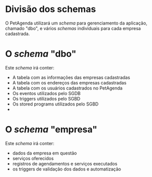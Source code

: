 # Divisão dos schemas
O PetAgenda utilizará um _schema_ para gerenciamento da aplicação, chamado "dbo", e vários _schemas_ individuais para cada empresa cadastrada.

# O _schema_ "dbo"
Este _schema_ irá conter:
- A tabela com as informações das empresas cadastradas
- A tabela com os endereços das empresas cadastradas
- A tabela com os usuários cadastrados no PetAgenda
- Os eventos utilizados pelo SGDB
- Os triggers utilizados pelo SGBD
- Os stored programs utilizados pelo SGBD
- 
# O _schema_ "empresa"
Este _schema_ irá conter:
- dados da empresa em questão
- serviços oferecidos
- registros de agendamentos e serviços executados
- os triggers de validação dos dados e automatização